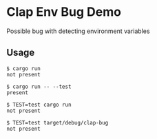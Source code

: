 Clap Env Bug Demo
=================

Possible bug with detecting environment variables

Usage
-----

```
$ cargo run
not present

$ cargo run -- --test
present

$ TEST=test cargo run
not present

$ TEST=test target/debug/clap-bug
not present
```
